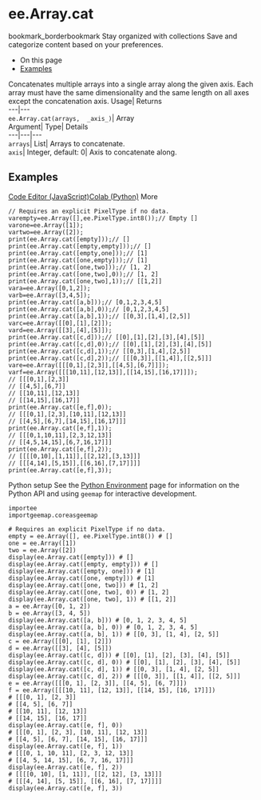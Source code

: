  
#  ee.Array.cat
bookmark_borderbookmark Stay organized with collections  Save and categorize content based on your preferences.
  * On this page
  * [Examples](https://developers.google.com/earth-engine/apidocs/ee-array-cat#examples)


Concatenates multiple arrays into a single array along the given axis. Each array must have the same dimensionality and the same length on all axes except the concatenation axis. 
Usage| Returns  
---|---  
`ee.Array.cat(arrays,  _axis_)`| Array  
Argument| Type| Details  
---|---|---  
`arrays`| List| Arrays to concatenate.  
`axis`| Integer, default: 0| Axis to concatenate along.  
## Examples
[Code Editor (JavaScript)](https://developers.google.com/earth-engine/apidocs/ee-array-cat#code-editor-javascript-sample)[Colab (Python)](https://developers.google.com/earth-engine/apidocs/ee-array-cat#colab-python-sample) More
```
// Requires an explicit PixelType if no data.
varempty=ee.Array([],ee.PixelType.int8());// Empty []
varone=ee.Array([1]);
vartwo=ee.Array([2]);
print(ee.Array.cat([empty]));// []
print(ee.Array.cat([empty,empty]));// []
print(ee.Array.cat([empty,one]));// [1]
print(ee.Array.cat([one,empty]));// [1]
print(ee.Array.cat([one,two]));// [1, 2]
print(ee.Array.cat([one,two],0));// [1, 2]
print(ee.Array.cat([one,two],1));// [[1,2]]
vara=ee.Array([0,1,2]);
varb=ee.Array([3,4,5]);
print(ee.Array.cat([a,b]));// [0,1,2,3,4,5]
print(ee.Array.cat([a,b],0));// [0,1,2,3,4,5]
print(ee.Array.cat([a,b],1));// [[0,3],[1,4],[2,5]]
varc=ee.Array([[0],[1],[2]]);
vard=ee.Array([[3],[4],[5]]);
print(ee.Array.cat([c,d]));// [[0],[1],[2],[3],[4],[5]]
print(ee.Array.cat([c,d],0));// [[0],[1],[2],[3],[4],[5]]
print(ee.Array.cat([c,d],1));// [[0,3],[1,4],[2,5]]
print(ee.Array.cat([c,d],2));// [[[0,3]],[[1,4]],[[2,5]]]
vare=ee.Array([[[0,1],[2,3]],[[4,5],[6,7]]]);
varf=ee.Array([[[10,11],[12,13]],[[14,15],[16,17]]]);
// [[[0,1],[2,3]]
// [[4,5],[6,7]]
// [[10,11],[12,13]]
// [[14,15],[16,17]]
print(ee.Array.cat([e,f],0));
// [[[0,1],[2,3],[10,11],[12,13]]
// [[4,5],[6,7],[14,15],[16,17]]]
print(ee.Array.cat([e,f],1));
// [[[0,1,10,11],[2,3,12,13]]
// [[4,5,14,15],[6,7,16,17]]]
print(ee.Array.cat([e,f],2));
// [[[[0,10],[1,11]],[[2,12],[3,13]]]
// [[[4,14],[5,15]],[[6,16],[7,17]]]]
print(ee.Array.cat([e,f],3));
```
Python setup
See the [ Python Environment](https://developers.google.com/earth-engine/guides/python_install) page for information on the Python API and using `geemap` for interactive development.
```
importee
importgeemap.coreasgeemap
```
```
# Requires an explicit PixelType if no data.
empty = ee.Array([], ee.PixelType.int8()) # []
one = ee.Array([1])
two = ee.Array([2])
display(ee.Array.cat([empty])) # []
display(ee.Array.cat([empty, empty])) # []
display(ee.Array.cat([empty, one])) # [1]
display(ee.Array.cat([one, empty])) # [1]
display(ee.Array.cat([one, two])) # [1, 2]
display(ee.Array.cat([one, two], 0)) # [1, 2]
display(ee.Array.cat([one, two], 1)) # [[1, 2]]
a = ee.Array([0, 1, 2])
b = ee.Array([3, 4, 5])
display(ee.Array.cat([a, b])) # [0, 1, 2, 3, 4, 5]
display(ee.Array.cat([a, b], 0)) # [0, 1, 2, 3, 4, 5]
display(ee.Array.cat([a, b], 1)) # [[0, 3], [1, 4], [2, 5]]
c = ee.Array([[0], [1], [2]])
d = ee.Array([[3], [4], [5]])
display(ee.Array.cat([c, d])) # [[0], [1], [2], [3], [4], [5]]
display(ee.Array.cat([c, d], 0)) # [[0], [1], [2], [3], [4], [5]]
display(ee.Array.cat([c, d], 1)) # [[0, 3], [1, 4], [2, 5]]
display(ee.Array.cat([c, d], 2)) # [[[0, 3]], [[1, 4]], [[2, 5]]]
e = ee.Array([[[0, 1], [2, 3]], [[4, 5], [6, 7]]])
f = ee.Array([[[10, 11], [12, 13]], [[14, 15], [16, 17]]])
# [[[0, 1], [2, 3]]
# [[4, 5], [6, 7]]
# [[10, 11], [12, 13]]
# [[14, 15], [16, 17]]
display(ee.Array.cat([e, f], 0))
# [[[0, 1], [2, 3], [10, 11], [12, 13]]
# [[4, 5], [6, 7], [14, 15], [16, 17]]]
display(ee.Array.cat([e, f], 1))
# [[[0, 1, 10, 11], [2, 3, 12, 13]]
# [[4, 5, 14, 15], [6, 7, 16, 17]]]
display(ee.Array.cat([e, f], 2))
# [[[[0, 10], [1, 11]], [[2, 12], [3, 13]]]
# [[[4, 14], [5, 15]], [[6, 16], [7, 17]]]]
display(ee.Array.cat([e, f], 3))
```

